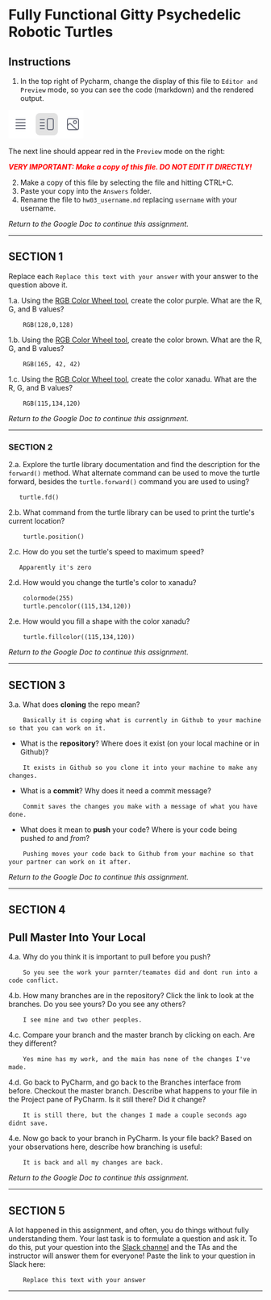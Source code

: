 # Fully Functional Gitty Psychedelic Robotic Turtles

## Instructions

1. In the top right of Pycharm, change the display of this file to 
   `Editor and Preview` mode, so you can see the code (markdown) and the rendered output. 

![Screenshot of "Editor and Preview" mode](../split_mode_markdown.png)

The next line should appear red in the `Preview` mode on the right:

**_<span style="color:red">
    VERY IMPORTANT: Make a copy of this file. DO NOT EDIT IT DIRECTLY!
</span>_**

2. Make a copy of this file by selecting the file and hitting CTRL+C. 
3. Paste your copy into the `Answers` folder.
4. Rename the file to `hw03_username.md` replacing `username` with your username.

_Return to the Google Doc to continue this assignment._

---

## SECTION 1

Replace each `Replace this text with your answer` with your answer to the question above it.

1.a. Using the [RGB Color Wheel tool](https://colorspire.com/rgb-color-wheel/), create the color purple. 
     What are the R, G, and B values?

```
    RGB(128,0,128)
```

1.b. Using the [RGB Color Wheel tool](https://colorspire.com/rgb-color-wheel/), create the color brown. 
     What are the R, G, and B values? 

```
    RGB(165, 42, 42)
```

1.c. Using the [RGB Color Wheel tool](https://colorspire.com/rgb-color-wheel/), create the color xanadu. 
     What are the R, G, and B values?

```
    RGB(115,134,120)
```

_Return to the Google Doc to continue this assignment._

---

### SECTION 2

2.a. Explore the turtle library documentation and find the description for the 
     `forward()` method. What alternate command can be used to move the turtle forward, 
     besides the `turtle.forward()` command you are used to using?

```
   turtle.fd()
```

2.b. What command from the turtle library can be used to print the turtle's current 
   location?
   
```
    turtle.position()
```

2.c. How do you set the turtle's speed to maximum speed?
   
```
   Apparently it's zero
```

2.d. How would you change the turtle's color to xanadu? 

```
    colormode(255)
    turtle.pencolor((115,134,120))
```

2.e. How would you fill a shape with the color xanadu?

```
    turtle.fillcolor((115,134,120))
```

_Return to the Google Doc to continue this assignment._

---

## SECTION 3

3.a. What does **cloning** the repo mean?

```
    Basically it is coping what is currently in Github to your machine so that you can work on it.
```


- What is the **repository**? Where does it exist (on your local machine or in Github)?

```
    It exists in Github so you clone it into your machine to make any changes.
```


- What is a **commit**? Why does it need a commit message?

```
    Commit saves the changes you make with a message of what you have done.
```


- What does it mean to **push** your code? Where is your code being pushed _to_ and _from_?

```
    Pushing moves your code back to Github from your machine so that your partner can work on it after.
```

_Return to the Google Doc to continue this assignment._

---

## SECTION 4

## Pull Master Into Your Local

4.a. Why do you think it is important to pull before you push?

```
    So you see the work your parnter/teamates did and dont run into a code conflict.
```

4.b. How many branches are in the repository?
     Click the link to look at the branches. Do you see yours? Do you see any others? 

```
    I see mine and two other peoples.
```


4.c. Compare your branch and the master branch by clicking on each. Are they different?

```
    Yes mine has my work, and the main has none of the changes I've made.
```


4.d. Go back to PyCharm, and go back to the Branches interface from before. Checkout the 
     master branch. Describe what happens to your file in the Project pane of PyCharm. Is it still 
     there? Did it change?

```
    It is still there, but the changes I made a couple seconds ago didnt save.
```


4.e. Now go back to your branch in PyCharm. Is your file back? Based on your observations
     here, describe how branching is useful:

```
    It is back and all my changes are back.
```

_Return to the Google Doc to continue this assignment._

---

## SECTION 5

A lot happened in this assignment, and often, you do things without fully understanding them. Your last task is to 
formulate a question and ask it. To do this, put your question into the [Slack channel](https://bereacs.slack.com/archives/C3QACGH8R) and the TAs and the 
instructor will answer them for everyone! Paste the link to your question in Slack here:

```
    Replace this text with your answer
```

---